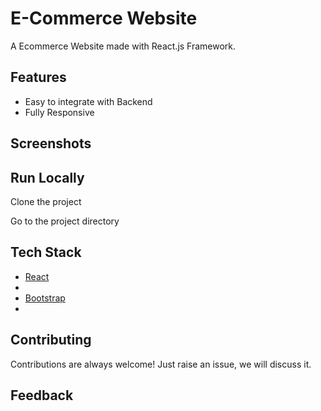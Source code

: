 # E-Commerce Website

A Ecommerce Website made with React.js Framework.


<!-- ## Demo -->


## Features

- Easy to integrate with Backend
- Fully Responsive


## Screenshots




## Run Locally

Clone the project

<!-- ```bash
  git clone https://github.com/gayumSasiri/React_E-Commerce
``` -->

Go to the project directory

<!-- ```bash
  cd React_E-Commerce
```

Install dependencies

```bash
  npm install
```

Start the server

```bash
  npm start
``` -->



## Tech Stack

* [React](https://reactjs.org/)
* 
* [Bootstrap](https://getbootstrap.com/)
* 

## Contributing

Contributions are always welcome!
Just raise an issue, we will discuss it.


## Feedback

<!-- If you have any feedback, please reach out to me [here](https://github.com/gayumSasiri/#contact) -->



